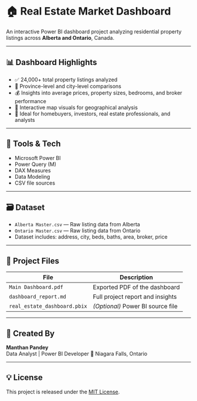 # 🏠 Real Estate Market Dashboard

An interactive Power BI dashboard project analyzing residential property listings across **Alberta and Ontario**, Canada.

---

## 📊 Dashboard Highlights

- ✅ 24,000+ total property listings analyzed
- 📍 Province-level and city-level comparisons
- 💰 Insights into average prices, property sizes, bedrooms, and broker performance
- 📍 Interactive map visuals for geographical analysis
- 🧠 Ideal for homebuyers, investors, real estate professionals, and analysts

---

## 🧱 Tools & Tech

- Microsoft Power BI
- Power Query (M)
- DAX Measures
- Data Modeling
- CSV file sources

---

## 🗃️ Dataset

- `Alberta Master.csv` — Raw listing data from Alberta
- `Ontario Master.csv` — Raw listing data from Ontario
- Dataset includes: address, city, beds, baths, area, broker, price

---

## 📂 Project Files

| File | Description |
|------|-------------|
| `Main Dashboard.pdf` | Exported PDF of the dashboard |
| `dashboard_report.md` | Full project report and insights |
| `real_estate_dashboard.pbix` | *(Optional)* Power BI source file |

---

## 👤 Created By

**Manthan Pandey**  
Data Analyst | Power BI Developer
📍 Niagara Falls, Ontario

---

## 💡 License

This project is released under the [MIT License](LICENSE).

